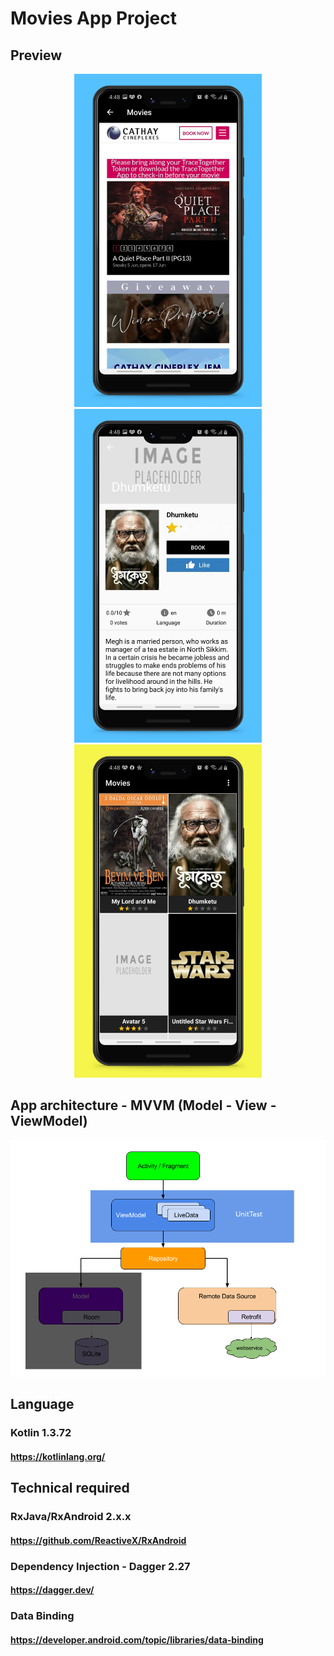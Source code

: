 # Movies App Project

## Preview
<p align="center">
  <img src="https://github.com/GianhTran-MyFave/android-movies/blob/master/Phone%20Screenshot%203.jpg" width="300"> <img src="https://github.com/GianhTran-MyFave/android-movies/blob/master/Phone%20Screenshot%202.jpg" width="300"> <img src="https://github.com/GianhTran-MyFave/android-movies/blob/master/Phone%20Screenshot%201.jpg" width="300">
</p>

## App architecture - MVVM  (Model - View - ViewModel)
![App architecture](https://github.com/GianhTran-MyFave/android-movies/blob/master/final-architecture_android.png)

## Language
### Kotlin 1.3.72
#### https://kotlinlang.org/


## Technical required
### RxJava/RxAndroid 2.x.x
#### https://github.com/ReactiveX/RxAndroid

### Dependency Injection - Dagger 2.27
#### https://dagger.dev/

### Data Binding 
#### https://developer.android.com/topic/libraries/data-binding
